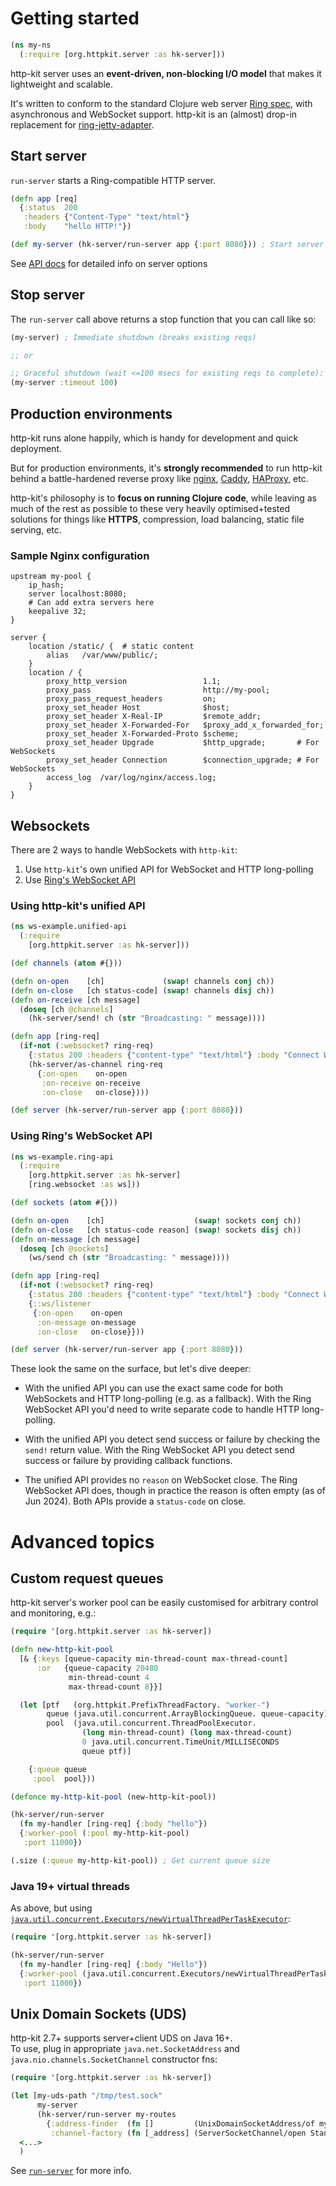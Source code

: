 # Getting started

```clj
(ns my-ns
  (:require [org.httpkit.server :as hk-server]))
```

http-kit server uses an **event-driven, non-blocking I/O model** that makes it lightweight and scalable.

It's written to conform to the standard Clojure web server [Ring spec](https://github.com/ring-clojure/ring), with asynchronous and WebSocket support. http-kit is an (almost) drop-in replacement for [ring-jetty-adapter](https://clojars.org/ring/ring-jetty-adapter).

## Start server

`run-server` starts a Ring-compatible HTTP server.

```clj
(defn app [req]
  {:status  200
   :headers {"Content-Type" "text/html"}
   :body    "hello HTTP!"})

(def my-server (hk-server/run-server app {:port 8080})) ; Start server
```

See [API docs](http://http-kit.github.io/http-kit/org.httpkit.server.html#var-run-server) for detailed info on server options

## Stop server

The `run-server` call above returns a stop function that you can call like so:

```clj
(my-server) ; Immediate shutdown (breaks existing reqs)

;; or

;; Graceful shutdown (wait <=100 msecs for existing reqs to complete):
(my-server :timeout 100)
```

## Production environments

http-kit runs alone happily, which is handy for development and quick deployment.

But for production environments, it's **strongly recommended** to run http-kit behind a battle-hardened reverse proxy like [nginx](https://docs.nginx.com/nginx/admin-guide/web-server/reverse-proxy/), [Caddy](https://caddyserver.com/docs/quick-starts/reverse-proxy), [HAProxy](https://www.haproxy.org/), etc.

http-kit's philosophy is to **focus on running Clojure code**, while leaving as much of the rest as possible to these very heavily optimised+tested solutions for things like **HTTPS**, compression, load balancing, static file serving, etc.

###  Sample Nginx configuration

```
upstream my-pool {
	ip_hash;
	server localhost:8080;
	# Can add extra servers here
	keepalive 32;
}

server {
    location /static/ {  # static content
        alias   /var/www/public/;
    }
    location / {
    	proxy_http_version                 1.1;
    	proxy_pass                         http://my-pool;
    	proxy_pass_request_headers         on;
    	proxy_set_header Host              $host;
    	proxy_set_header X-Real-IP         $remote_addr;
    	proxy_set_header X-Forwarded-For   $proxy_add_x_forwarded_for;
    	proxy_set_header X-Forwarded-Proto $scheme;
    	proxy_set_header Upgrade           $http_upgrade;       # For WebSockets
    	proxy_set_header Connection        $connection_upgrade; # For WebSockets
        access_log  /var/log/nginx/access.log;
    }
}
```

## Websockets

There are 2 ways to handle WebSockets with `http-kit`:
 1. Use `http-kit`'s own unified API for WebSocket and HTTP long-polling
 2. Use [Ring's WebSocket API](https://github.com/ring-clojure/ring/wiki/WebSockets)

### Using http-kit's unified API

```clj
(ns ws-example.unified-api
  (:require
    [org.httpkit.server :as hk-server]))

(def channels (atom #{}))

(defn on-open    [ch]             (swap! channels conj ch))
(defn on-close   [ch status-code] (swap! channels disj ch))
(defn on-receive [ch message]
  (doseq [ch @channels]
    (hk-server/send! ch (str "Broadcasting: " message))))

(defn app [ring-req]
  (if-not (:websocket? ring-req)
    {:status 200 :headers {"content-type" "text/html"} :body "Connect WebSockets to this URL."}
    (hk-server/as-channel ring-req
      {:on-open    on-open
       :on-receive on-receive
       :on-close   on-close})))

(def server (hk-server/run-server app {:port 8080}))
```

### Using Ring's WebSocket API

```clj
(ns ws-example.ring-api
  (:require
    [org.httpkit.server :as hk-server]
    [ring.websocket :as ws]))

(def sockets (atom #{}))

(defn on-open    [ch]                    (swap! sockets conj ch))
(defn on-close   [ch status-code reason] (swap! sockets disj ch))
(defn on-message [ch message]
  (doseq [ch @sockets]
    (ws/send ch (str "Broadcasting: " message))))

(defn app [ring-req]
  (if-not (:websocket? ring-req)
    {:status 200 :headers {"content-type" "text/html"} :body "Connect WebSockets to this URL."}
    {::ws/listener
     {:on-open    on-open
      :on-message on-message
      :on-close   on-close}}))

(def server (hk-server/run-server app {:port 8080}))
```

These look the same on the surface, but let's dive deeper:

- With the unified API you can use the exact same code for both WebSockets and HTTP long-polling (e.g. as a fallback). With the Ring WebSocket API you'd need to write separate code to handle HTTP long-polling.
  
- With the unified API you detect send success or failure by checking the `send!` return value. With the Ring WebSocket API you detect send success or failure by providing callback functions.
  
- The unified API provides no `reason` on WebSocket close. The Ring WebSocket API does, though in practice the reason is often empty (as of Jun 2024). Both APIs provide a `status-code` on close.

# Advanced topics

## Custom request queues

http-kit server's worker pool can be easily customised for arbitrary control and monitoring, e.g.:

```clojure
(require '[org.httpkit.server :as hk-server])

(defn new-http-kit-pool
  [& {:keys [queue-capacity min-thread-count max-thread-count]
      :or   {queue-capacity 20480
             min-thread-count 4
             max-thread-count 8}}]

  (let [ptf   (org.httpkit.PrefixThreadFactory. "worker-")
        queue (java.util.concurrent.ArrayBlockingQueue. queue-capacity)
        pool  (java.util.concurrent.ThreadPoolExecutor.
                (long min-thread-count) (long max-thread-count)
                0 java.util.concurrent.TimeUnit/MILLISECONDS
                queue ptf)]

    {:queue queue
     :pool  pool}))

(defonce my-http-kit-pool (new-http-kit-pool))

(hk-server/run-server
  (fn my-handler [ring-req] {:body "hello"})
  {:worker-pool (:pool my-http-kit-pool)
   :port 11000})

(.size (:queue my-http-kit-pool)) ; Get current queue size
```

### Java 19+ virtual threads

As above, but using [`java.util.concurrent.Executors/newVirtualThreadPerTaskExecutor`](https://docs.oracle.com/en/java/javase/19/docs/api/java.base/java/util/concurrent/Executors.html#newVirtualThreadPerTaskExecutor()):

```clojure
(require '[org.httpkit.server :as hk-server])

(hk-server/run-server
  (fn my-handler [ring-req] {:body "Hello"})
  {:worker-pool (java.util.concurrent.Executors/newVirtualThreadPerTaskExecutor)
   :port 11000})
```

## Unix Domain Sockets (UDS)

http-kit 2.7+ supports server+client UDS on Java 16+.  
To use, plug in appropriate `java.net.SocketAddress` and `java.nio.channels.SocketChannel` constructor fns:

```clojure
(require '[org.httpkit.server :as hk-server])

(let [my-uds-path "/tmp/test.sock"
      my-server
      (hk-server/run-server my-routes
        {:address-finder  (fn []         (UnixDomainSocketAddress/of my-uds-path))
         :channel-factory (fn [_address] (ServerSocketChannel/open StandardProtocolFamily/UNIX))})]
  <...>
  )
```

See [`run-server`](http://http-kit.github.io/http-kit/org.httpkit.server.html#var-run-server) for more info.

